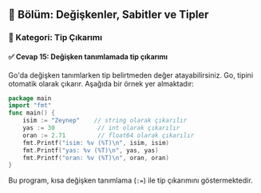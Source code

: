 ## 📘 Bölüm: Değişkenler, Sabitler ve Tipler  
### 🔹 Kategori: Tip Çıkarımı  
#### ✅ Cevap 15: Değişken tanımlamada tip çıkarımı

Go'da değişken tanımlarken tip belirtmeden değer atayabilirsiniz. Go, tipini otomatik olarak çıkarır. Aşağıda bir örnek yer almaktadır:

```go
package main
import "fmt"
func main() {
    isim := "Zeynep"    // string olarak çıkarılır
    yas := 30            // int olarak çıkarılır
    oran := 2.71         // float64 olarak çıkarılır
    fmt.Printf("isim: %v (%T)\n", isim, isim)
    fmt.Printf("yas: %v (%T)\n", yas, yas)
    fmt.Printf("oran: %v (%T)\n", oran, oran)
}
```

Bu program, kısa değişken tanımlama (`:=`) ile tip çıkarımını göstermektedir.
